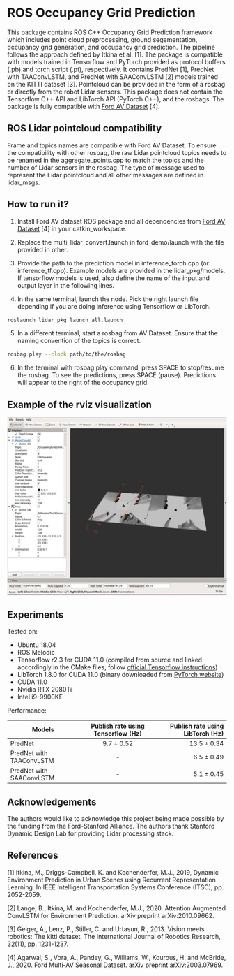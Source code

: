 # ROS Occupancy Grid Prediction

This package contains ROS C++ Occupancy Grid Prediction framework which includes point cloud preprocessing, ground segementation, occupancy grid generation, and occupancy grid prediction. The pipeline follows the approach defined by Itkina et al. [1]. The package is compatible with models trained in Tensorflow and PyTorch provided as protocol buffers (.pb) and torch script (.pt), respectively. It contains PredNet [1], PredNet with TAAConvLSTM, and PredNet with SAAConvLSTM [2] models trained on the KITTI dataset [3]. Pointcloud can be provided in the form of a rosbag or directly from the robot Lidar sensors. This package does not contain the Tensorflow C++ API and LibTorch API (PyTorch C++), and the rosbags. The package is fully compatible with [Ford AV Dataset](https://avdata.ford.com/) [4].

## ROS Lidar pointcloud compatibility

Frame and topics names are compatible with Ford AV Dataset. To ensure the compatibility with other rosbag, the raw Lidar pointcloud topics needs to be renamed in the aggregate_points.cpp to match the topics and the number of Lidar sensors in the rosbag. The type of message used to represent the Lidar pointcloud and all other messages are defined in lidar_msgs. 

## How to run it?

1. Install Ford AV dataset ROS package and all dependencies from [Ford AV Dataset](https://avdata.ford.com/) [4] in your catkin_workspace.

2. Replace the multi_lidar_convert.launch in ford_demo/launch with the file provided in other. 

3. Provide the path to the prediction model in inference_torch.cpp (or inference_tf.cpp). Example models are provided in the lidar_pkg/models. If tensorflow models is used, also define the name of the input and output layer in the following lines.

4. In the same terminal, launch the node. Pick the right launch file depending if you are doing inference using Tensorflow or LibTorch.

  ```bash
  roslaunch lidar_pkg launch_all.launch 
  ```  
5. In a different terminal, start a rosbag from AV Dataset. Ensure that the naming convention of the topics is correct.
  
  ```bash
  rosbag play --clock path/to/the/rosbag
  ```
6. In the terminal with rosbag play command, press SPACE to stop/resume the rosbag. To see the predictions, press SPACE (pause). Predictions will appear to the right of the occupancy grid.

## Example of the rviz visualization

![](images/Example_vis.jpg)

## Experiments 

Tested on:
- Ubuntu 18.04
- ROS Melodic 
- Tensorflow r2.3 for CUDA 11.0 (compiled from source and linked accordingly in the CMake files, follow [official Tensorflow instructions](https://www.tensorflow.org/install/source))
- LibTorch 1.8.0 for CUDA 11.0 (binary downloaded from [PyTorch website](https://pytorch.org/cppdocs/installing.html))
- CUDA 11.0
- Nvidia RTX 2080Ti
- Intel i9-9900KF

Performance:

| Models        | Publish rate using Tensorflow (Hz) |  Publish rate using LibTorch (Hz)   |
| ------------- |:-------------:| -----:|
| PredNet    | 9.7 ± 0.52 | 13.5 ± 0.34 |
| PredNet with TAAConvLSTM      | -      |   6.5 ± 0.49 |
| PredNet with SAAConvLSTM | -      |    5.1 ± 0.45 |

## Acknowledgements 
The authors would like to acknowledge this project being made possible by the funding from the Ford-Stanford Alliance. The authors thank Stanford Dynamic Design Lab for providing Lidar processing stack.

## References

[1] Itkina, M., Driggs-Campbell, K. and Kochenderfer, M.J., 2019, Dynamic Environment Prediction in Urban Scenes using Recurrent Representation Learning. In IEEE Intelligent Transportation Systems Conference (ITSC), pp. 2052-2059.

[2] Lange, B., Itkina, M. and Kochenderfer, M.J., 2020. Attention Augmented ConvLSTM for Environment Prediction. arXiv preprint arXiv:2010.09662.

[3] Geiger, A., Lenz, P., Stiller, C. and Urtasun, R., 2013. Vision meets robotics: The kitti dataset. The International Journal of Robotics Research, 32(11), pp. 1231-1237.

[4] Agarwal, S., Vora, A., Pandey, G., Williams, W., Kourous, H. and McBride, J., 2020. Ford Multi-AV Seasonal Dataset. arXiv preprint arXiv:2003.07969.



